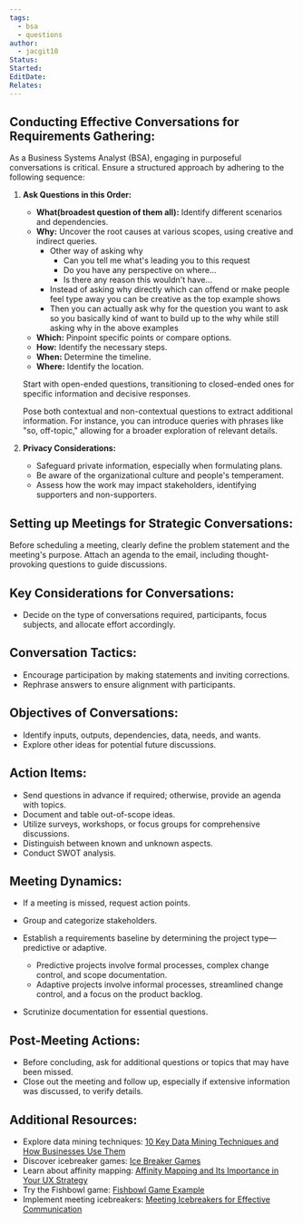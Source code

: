 ```yaml
---
tags:
  - bsa
  - questions
author:
  - jacgit18
Status: 
Started: 
EditDate: 
Relates:
---
```

## **Conducting Effective Conversations for Requirements Gathering:**

As a Business Systems Analyst (BSA), engaging in purposeful conversations is critical. Ensure a structured approach by adhering to the following sequence:

1. **Ask Questions in this Order:**
   - **What(broadest question of them all):** Identify different scenarios and dependencies.
   - **Why:** Uncover the root causes at various scopes, using creative and indirect queries.
	   - Other way of asking why  
		   - Can you tell me what's leading you to this request  
		   - Do you have any perspective on where... 
		   - Is there any reason this wouldn't have...   
	   - Instead of asking why directly which can offend or make people feel type away you can be creative as the top example shows  
	   - Then you can actually ask why for the question you want to ask so you basically kind of want to build up to the why while still asking why in the above examples 
   - **Which:** Pinpoint specific points or compare options.
   - **How:** Identify the necessary steps.
   - **When:** Determine the timeline.
   - **Where:** Identify the location.

   Start with open-ended questions, transitioning to closed-ended ones for specific information and decisive responses.
   
   Pose both contextual and non-contextual questions to extract additional information. For instance, you can introduce queries with phrases like "so, off-topic," allowing for a broader exploration of relevant details.
   
1. **Privacy Considerations:**
   - Safeguard private information, especially when formulating plans.
   - Be aware of the organizational culture and people's temperament.
   - Assess how the work may impact stakeholders, identifying supporters and non-supporters.

## **Setting up Meetings for Strategic Conversations:**

Before scheduling a meeting, clearly define the problem statement and the meeting's purpose. Attach an agenda to the email, including thought-provoking questions to guide discussions.

## **Key Considerations for Conversations:**

- Decide on the type of conversations required, participants, focus subjects, and allocate effort accordingly.

## **Conversation Tactics:**

- Encourage participation by making statements and inviting corrections.
- Rephrase answers to ensure alignment with participants.

## **Objectives of Conversations:**

- Identify inputs, outputs, dependencies, data, needs, and wants.
- Explore other ideas for potential future discussions.

## **Action Items:**

- Send questions in advance if required; otherwise, provide an agenda with topics.
- Document and table out-of-scope ideas.
- Utilize surveys, workshops, or focus groups for comprehensive discussions.
- Distinguish between known and unknown aspects.
- Conduct SWOT analysis.

## **Meeting Dynamics:**

- If a meeting is missed, request action points.
- Group and categorize stakeholders.
- Establish a requirements baseline by determining the project type—predictive or adaptive.

   - Predictive projects involve formal processes, complex change control, and scope documentation.
   - Adaptive projects involve informal processes, streamlined change control, and a focus on the product backlog.

- Scrutinize documentation for essential questions.

## **Post-Meeting Actions:**

- Before concluding, ask for additional questions or topics that may have been missed.
- Close out the meeting and follow up, especially if extensive information was discussed, to verify details.

## **Additional Resources:**

- Explore data mining techniques: [10 Key Data Mining Techniques and How Businesses Use Them](https://bootcamp.pe.gatech.edu/blog/10-key-data-mining-techniques-and-how-businesses-use-them/)
- Discover icebreaker games: [Ice Breaker Games](https://blog.hubspot.com/marketing/ice-breaker-games)
- Learn about affinity mapping: [Affinity Mapping and Its Importance in Your UX Strategy](https://medium.com/usabilitygeek/affinity-mapping-and-why-it-is-important-in-your-ux-strategy-322675234f9e)
- Try the Fishbowl game: [Fishbowl Game Example](https://creately.com/diagram/example/jc9765sr1/fishbowl-game-by-abdulfattah-alras-classic)
- Implement meeting icebreakers: [Meeting Icebreakers for Effective Communication](https://www.scienceofpeople.com/meeting-icebreakers/)
